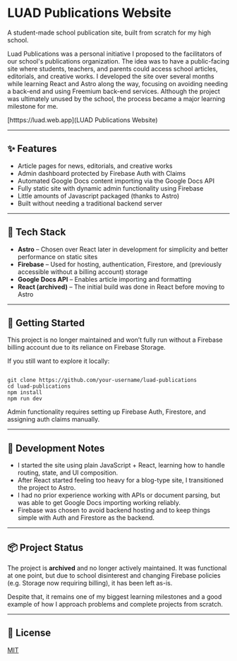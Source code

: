 # LUAD Publications Website

A student-made school publication site, built from scratch for my high school.

Luad Publications was a personal initiative I proposed to the facilitators of our school's publications organization. The idea was to have a public-facing site where students, teachers, and parents could access school articles, editorials, and creative works. I developed the site over several months while learning React and Astro along the way, focusing on avoiding needing a back-end and using Freemium back-end services. Although the project was ultimately unused by the school, the process became a major learning milestone for me.

[htttps://luad.web.app](LUAD Publications Website)

---

## ✨ Features

- Article pages for news, editorials, and creative works
- Admin dashboard protected by Firebase Auth with Claims
- Automated Google Docs content importing via the Google Docs API
- Fully static site with dynamic admin functionality using Firebase
- Little amounts of Javascript packaged (thanks to Astro)
- Built without needing a traditional backend server

---

## 🧰 Tech Stack

- **Astro** – Chosen over React later in development for simplicity and better performance on static sites
- **Firebase** – Used for hosting, authentication, Firestore, and (previously accessible without a billing account) storage
- **Google Docs API** – Enables article importing and formatting
- **React (archived)** – The initial build was done in React before moving to Astro

---

## 🚀 Getting Started

This project is no longer maintained and won’t fully run without a Firebase billing account due to its reliance on Firebase Storage.

If you still want to explore it locally:

<CODE>
git clone https://github.com/your-username/luad-publications
cd luad-publications
npm install
npm run dev
</CODE>

Admin functionality requires setting up Firebase Auth, Firestore, and assigning auth claims manually.

---

## 🧠 Development Notes

- I started the site using plain JavaScript + React, learning how to handle routing, state, and UI composition.
- After React started feeling too heavy for a blog-type site, I transitioned the project to Astro.
- I had no prior experience working with APIs or document parsing, but was able to get Google Docs importing working reliably.
- Firebase was chosen to avoid backend hosting and to keep things simple with Auth and Firestore as the backend.

---

## 📦 Project Status

The project is **archived** and no longer actively maintained. It was functional at one point, but due to school disinterest and changing Firebase policies (e.g. Storage now requiring billing), it has been left as-is.

Despite that, it remains one of my biggest learning milestones and a good example of how I approach problems and complete projects from scratch.

---

## 📜 License

[MIT](LICENSE)
